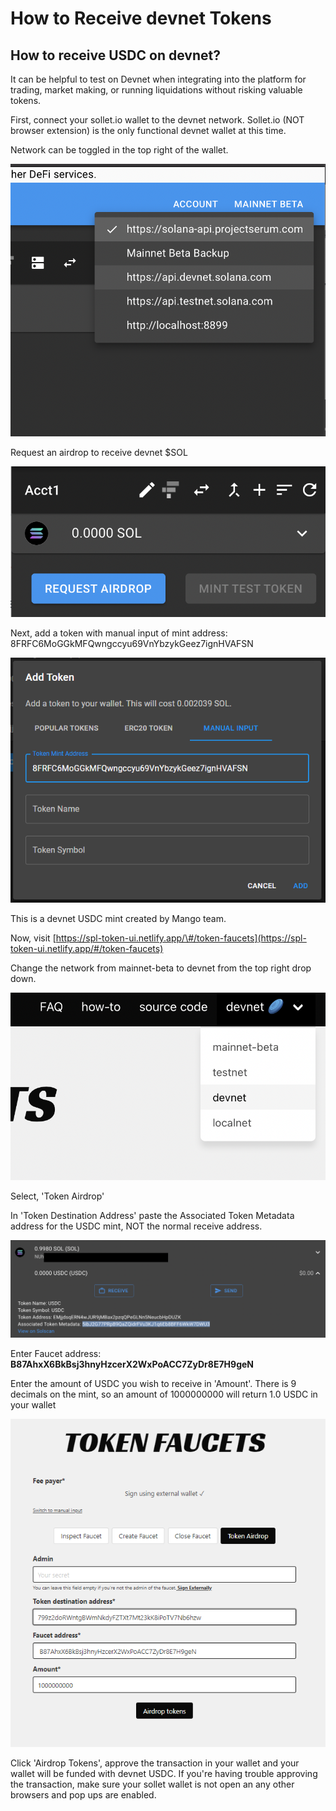 # How to Receive devnet Tokens

## How to receive USDC on devnet? 

It can be helpful to test on Devnet when integrating into the platform for trading, market making, or running liquidations without risking valuable tokens. 

First, connect your sollet.io wallet to the devnet network. Sollet.io \(NOT browser extension\) is the only functional devnet wallet at this time. 

Network can be toggled in the top right of the wallet. 

![](../.gitbook/assets/screen-shot-2021-08-05-at-2.45.07-pm.png)

Request an airdrop to receive devnet $SOL 

![](../.gitbook/assets/screen-shot-2021-08-05-at-1.43.55-pm.png)

Next, add a token with manual input of mint address: 8FRFC6MoGGkMFQwngccyu69VnYbzykGeez7ignHVAFSN

![](../.gitbook/assets/addtokenmintaddress.png)

This is a devnet USDC mint created by Mango team. 

Now, visit  [https://spl-token-ui.netlify.app/\#/token-faucets](https://spl-token-ui.netlify.app/#/token-faucets)

 Change the network from mainnet-beta to devnet from the top right drop down. 

![](../.gitbook/assets/screen-shot-2021-08-06-at-9.27.38-am.png)

Select, 'Token Airdrop'

In  'Token Destination Address' paste the Associated Token Metadata address for the USDC mint, NOT the normal receive address. 

![](../.gitbook/assets/screen-shot-2021-08-06-at-9.29.37-am.png)

Enter Faucet address: **B87AhxX6BkBsj3hnyHzcerX2WxPoACC7ZyDr8E7H9geN** 

 Enter the amount of USDC you wish to receive in 'Amount'. There is 9 decimals on the mint, so an amount of 1000000000 will return 1.0 USDC in your wallet

![](../.gitbook/assets/tokenfaucets.png)

Click 'Airdrop Tokens', approve the transaction in your wallet and your wallet will be funded with devnet USDC. If you're having trouble approving the transaction, make sure your sollet wallet is not open an any other browsers and pop ups are enabled. 



















